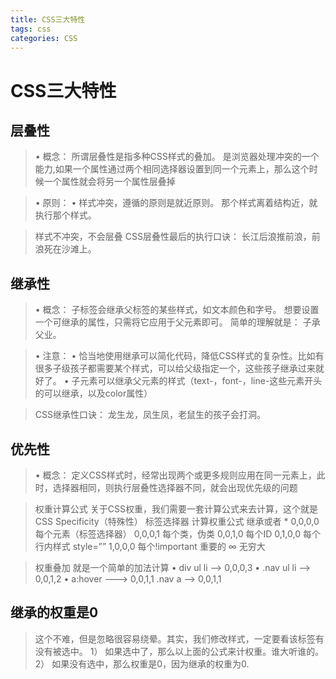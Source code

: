 ```yaml
---
title: CSS三大特性
tags: css
categories: CSS
---
```


# CSS三大特性

## 层叠性

> • 概念：
> 所谓层叠性是指多种CSS样式的叠加。
> 是浏览器处理冲突的一个能力,如果一个属性通过两个相同选择器设置到同一个元素上，那么这个时候一个属性就会将另一个属性层叠掉

> • 原则：
> 	• 样式冲突，遵循的原则是就近原则。 那个样式离着结构近，就执行那个样式。

> 样式不冲突，不会层叠
> CSS层叠性最后的执行口诀：  长江后浪推前浪，前浪死在沙滩上。



## 继承性

> • 概念：
> 子标签会继承父标签的某些样式，如文本颜色和字号。
> 想要设置一个可继承的属性，只需将它应用于父元素即可。
> 简单的理解就是： 子承父业。

> • 注意：
> 	• 恰当地使用继承可以简化代码，降低CSS样式的复杂性。比如有很多子级孩子都需要某个样式，可以给父级指定一个，这些孩子继承过来就好了。
> 	• 子元素可以继承父元素的样式（text-，font-，line-这些元素开头的可以继承，以及color属性）

> CSS继承性口诀：  龙生龙，凤生凤，老鼠生的孩子会打洞。



## 优先性

> • 概念：
> 定义CSS样式时，经常出现两个或更多规则应用在同一元素上，此时，选择器相同，则执行层叠性选择器不同，就会出现优先级的问题

> 权重计算公式
> 关于CSS权重，我们需要一套计算公式来去计算，这个就是 CSS Specificity（特殊性）
> 标签选择器	计算权重公式
> 继承或者 *	0,0,0,0
> 每个元素（标签选择器）	0,0,0,1
> 每个类，伪类	0,0,1,0
> 每个ID	0,1,0,0
> 每个行内样式 style=””	1,0,0,0
> 每个!important 重要的	∞ 无穷大

> 权重叠加
> 就是一个简单的加法计算
> • div ul li ——> 0,0,0,3
> • .nav ul li ——> 0,0,1,2
> • a:hover —–—> 0,0,1,1
> .nav a ——> 0,0,1,1



##  继承的权重是0

> 这个不难，但是忽略很容易绕晕。其实，我们修改样式，一定要看该标签有没有被选中。
> 1） 如果选中了，那么以上面的公式来计权重。谁大听谁的。
> 2） 如果没有选中，那么权重是0，因为继承的权重为0.